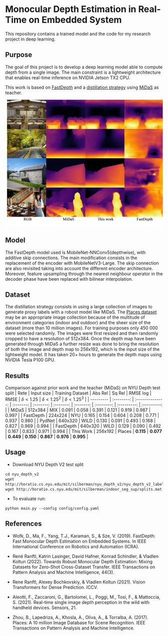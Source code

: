 # Monocular Depth Estimation in Real-Time on Embedded System
This repository contains a trained model and the code for my research project in deep learning.

## Purpose
The goal of this project is to develop a deep learning model able to compute depth from a single image. The main constraint is a lightweight architecture that enables real-time inference on NVIDIA Jetson TX2 CPU.

This work is based on [FastDepth](https://arxiv.org/abs/1903.03273) and a [distillation strategy](https://arxiv.org/abs/2006.05724) using [MiDaS](https://arxiv.org/abs/2103.13413) as teacher.


<img src="./comparisons.png"/>

## Model

The FastDepth model used is MobileNet-NNConv5(depthwise), with additive skip connections.
The main modification consists in the replacement of the encoder with MobileNetV3-Large. The skip connection are also revisited taking into account the different encoder architecture.
Moreover, feature upsampling through the nearest neighbour operator in the decoder phase have been replaced with bilinear interpolation.

## Dataset
The distillation strategy consists in using a large collection of images to generate proxy labels with a robost model like MiDaS.
The [Places dataset](http://places2.csail.mit.edu/) may be an appropriate image collection because of the multitude of environment categories (indoor and outdoor) and the sheer size of the dataset (more than 10 million images).
For training purposes only 450 000 were selected randomly. The images were first resized and then randomly cropped to have a resolution of 512x384.
Once the depth map have been generated through MiDaS a further resize was done to bring the resolution of both the image and depth map to 256x192, which is the input size of the lightweight model. It has taken 20+ hours to generate the depth maps using NVIDIA Tesla P100 GPU.

## Results
Comparison against prior work and the teacher (MiDaS) on NYU Depth test split
| Rete      | Input size | Training Dataset |  Abs Rel  |  Sq Rel   | RMSE	log  |   RMSE    | $δ<1.25$ | $δ<1.25^2$ | $δ<1.25^3$ |
| --------- | :--------: | :--------------: | :-------: | :-------: | :-------: | :-------: | :--------: | :---------: | :---------: |
| MiDaS     |  512x384   |       MIX        |   0.091   |   0.058   |   0.391   |   0.121   |   0.919    |    0.987    |    0.997    |
| FastDepth |  224x224   |       NYU        |   0.165   |   0.154   |   0.604   |   0.208   |   0.771    |    0.937    |    0.980    |
| PydNet    |  640x320   |       WILD       |   0.130   |   0.091   |   0.493   |   0.168   |   0.827    |    0.969    |    0.994    |
| FastDepth |  640x320   |       WILD       |   0.129   |   0.090   |   0.492   |   0.167   |   0.833    |    0.971    |    0.994    |
| This Work |  256x192   |      Places      | **0.115** | **0.077** | **0.449** | **0.150** | **0.867**  |  **0.976**  |  **0.995**  |

## Usage
- Download NYU Depth V2 test split
```
cd nyu_depth_v2
wget http://horatio.cs.nyu.edu/mit/silberman/nyu_depth_v2/nyu_depth_v2_labeled.mat
wget http://horatio.cs.nyu.edu/mit/silberman/indoor_seg_sup/splits.mat
```

- To evaluate run:
```
python main.py --config config/config.yaml
```


## References


- Wofk, D., Ma, F., Yang, T.J., Karaman, S., & Sze, V. (2019). FastDepth: Fast Monocular Depth Estimation on Embedded Systems. In IEEE International Conference on Robotics and Automation (ICRA).

- René Ranftl, Katrin Lasinger, David Hafner, Konrad Schindler, & Vladlen Koltun (2022). Towards Robust Monocular Depth Estimation: Mixing Datasets for Zero-Shot Cross-Dataset Transfer. IEEE Transactions on Pattern Analysis and Machine Intelligence, 44(3).

- Rene Ranftl, Alexey Bochkovskiy, & Vladlen Koltun (2021). Vision Transformers for Dense Prediction. ICCV.

- Aleotti, F., Zaccaroni, G., Bartolomei, L., Poggi, M., Tosi, F., & Mattoccia, S. (2021). Real-time single image depth perception in the wild with handheld devices. Sensors, 21.

- Zhou, B., Lapedriza, A., Khosla, A., Oliva, A., & Torralba, A. (2017). Places: A 10 million Image Database for Scene Recognition. IEEE Transactions on Pattern Analysis and Machine Intelligence.
